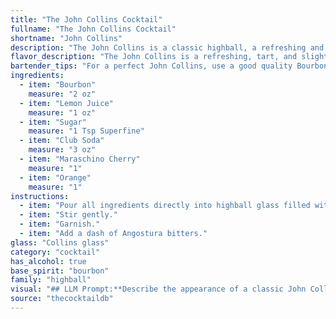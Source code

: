 ```yaml
---
title: "The John Collins Cocktail"
fullname: "The John Collins Cocktail"
shortname: "John Collins"
description: "The John Collins is a classic highball, a refreshing and easy-drinking cocktail family. Originating in the mid-19th century, it's attributed to John Collins, a bartender at the Limmer's Hotel in London, though the exact origins remain a bit hazy. "
flavor_description: "The John Collins is a refreshing, tart, and slightly sweet classic. The bourbon provides a warm, oaky base, balanced by the bright acidity of lemon juice. Sugar adds a subtle sweetness, while club soda provides a crisp, effervescent finish. The maraschino cherry and orange slice add a touch of fruitiness and visual appeal.  "
bartender_tips: "For a perfect John Collins, use a good quality Bourbon.  Freshly squeezed lemon juice is key.  Make a simple syrup ahead of time for ease.  Don't overshake, you want the drink to be lightly carbonated.  Use a Collins glass for the perfect presentation.  Garnish with both a cherry and an orange wheel. "
ingredients:
  - item: "Bourbon"
    measure: "2 oz"
  - item: "Lemon Juice"
    measure: "1 oz"
  - item: "Sugar"
    measure: "1 Tsp Superfine"
  - item: "Club Soda"
    measure: "3 oz"
  - item: "Maraschino Cherry"
    measure: "1"
  - item: "Orange"
    measure: "1"
instructions:
  - item: "Pour all ingredients directly into highball glass filled with ice."
  - item: "Stir gently."
  - item: "Garnish."
  - item: "Add a dash of Angostura bitters."
glass: "Collins glass"
category: "cocktail"
has_alcohol: true
base_spirit: "bourbon"
family: "highball"
visual: "## LLM Prompt:**Describe the appearance of a classic John Collins cocktail. Focus on the following aspects:*** **Glassware:** What type of glass is the cocktail served in? Is it a tall glass, a lowball, or something else? * **Color:** What is the overall color of the drink? Is it clear, cloudy, or a specific shade of color? * **Texture:** Is the drink bubbly, still, or layered? * **Garnish:** What does the garnish look like? What is its position in the drink?* **Ice:** What type of ice is used? Are there ice cubes or crushed ice? **Please provide a detailed and visually evocative description of the John Collins cocktail, using sensory language to help the reader imagine the experience.** "
source: "thecocktaildb"
---
```


